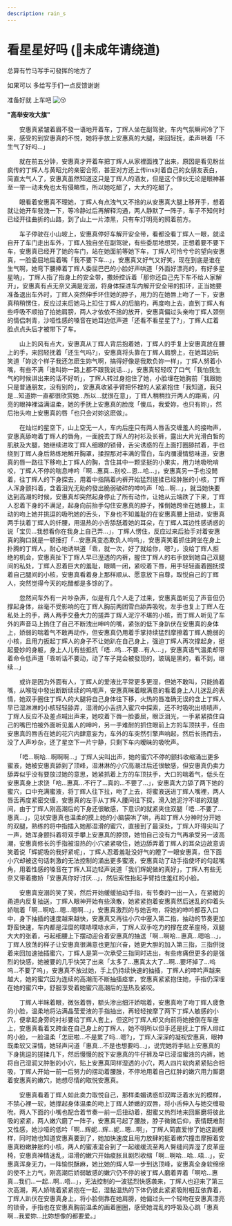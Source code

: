 ```yaml
---
description: rain_s
---
```


# 看星星好吗 (🔞未成年请绕道)

总算有竹马写手可發挥的地方了

如果可以 多给写手们一点反馈谢谢

准备好就 上车吧 ![😚](https://s.w.org/images/core/emoji/14.0.0/svg/1f61a.svg)

**"高举安攻大旗"**

　　安惠真紧皱着眉不發一语地开着车，丁辉人坐在副驾驶，车内气氛瞬间冷了下来，感受的到安惠真的不悦，她将手放上安惠真的大腿，来回轻抚，柔声哄着「不生气了好吗…」

&#x20;

　　就在前五分钟，安惠真才开着车把丁辉人从家裡面拽了出来，原因是看见粉丝疯传的丁辉人与黄昭允的亲密合照，甚至对方还上传ins对着自己的女朋友表白，简直太气人了，安惠真虽然知道这只是丁辉人的酒友，但是这个傢伙无论是眼神甚至一举一动未免也太有侵略性，所以她吃醋了，大大的吃醋了。

&#x20;

　　眼看着安惠真不理她，丁辉人有点洩气又不捨的从安惠真大腿上移开手，想着就让她开车發洩一下，等冷静过后再解释沟通，两人静默了一阵子，车子不知何时已经开往曲折的山路，到了山上一片漆黑，只有车灯明亮的照着前方。

&#x20;

　　车子停驶在小山坡上，安惠真停好车解开安全带，看都没看丁辉人一眼，就迳自开了车门走出车外，丁辉人独自坐在副驾驶，有些委屈地想哭，正想着要不要下车，安惠真已经开了她的车门，站在她面前等她下车，丁辉人可怜兮兮的望向安惠真，一脸委屈地扁着嘴「我不要下车…」，安惠真又好气又好笑，现在到底是谁在生气啊，她弯下腰捧着丁辉人委屈巴巴的小脸好声哄道「外面好漂亮的，有好多星星呐」，丁辉人指了指身上的安全带，撒娇控诉着「那你还自己先下车不给人家解开」，安惠真有点无奈又满是宠溺，将身体探进车内解开安全带的扣环，正当她要准备退出车外时，丁辉人突然伸手环住她的脖子，用力的在她唇上吻了一下，安惠真稍稍愣住，反应过来后她马上扣住丁辉人的后脑杓，再度吻上去，直到丁辉人有些呼吸不顺拍了拍她肩膀，两人才依依不捨的放开，安惠真偏过头亲吻丁辉人颈侧的情侣刺青，沙哑性感的嗓音在她耳边低声道「还看不看星星了?」，丁辉人红着脸点点头后才被带下了车。

&#x20;

　　山上的风有点大，安惠真从丁辉人背后抱着她，丁辉人的手复上安惠真放在腰上的手，来回轻抚着「还生气吗?」，安惠真将头靠在丁辉人肩膀上，在她耳边玩笑道「妳这个样子我还怎麽生妳气啊，搞得好像是我欺负妳一样」，丁辉人努着小嘴，有些不满「谁叫妳一路上都不跟我说话…」，安惠真轻轻叹了口气「我怕我生气的时候讲出来的话不好听」，丁辉人转过身抱住了她，小脸埋在她胸前「我跟她只是普通朋友，没有别的」，安惠真收紧手臂把怀裡的人紧紧抱住「我知道，我只是…知道妳一直都很欣赏她…所以…就很在意」，丁辉人稍稍拉开两人的距离，闪亮的眼神裡溢满温柔，她的手抚上安惠真的脸庞「傻瓜，我爱妳，也只有妳」，然后抬头吻上安惠真的唇「也只会对妳这麽做」。

&#x20;

　　在灿烂的星空下，山上空无一人，车内后座只有两人唇舌交缠羞人的接吻声，安惠真舔吻着丁辉人的唇角，一面脱去丁辉人的衬衫及长裤，露出大片光滑白皙的肌肤及大腿，她继续进攻丁辉人细緻的锁骨，舌尖诱惑的在上面打圈舔拭着，手也绕到丁辉人身后熟练地解开胸罩，揉捏那对丰满的雪白，车内瀰漫情慾味道，安惠真的唇一路往下移吻上丁辉人的胸，含住其中一颗坚挺的小果实，用力地吸吮啃咬，丁辉人不停的喘息呻吟「啊…惠真…别咬…恩…哈…」，安惠真另一手也没閒着，往丁辉人的下身探去，用着中指隔着内裤开始猛烈搓揉已经肿胀的小核，丁辉人浑身颤抖着，含着泪光无助的發出脆弱破碎的呻吟声「哈…啊…」，就当她快要达到高潮的时候，安惠真却突然起身停止了所有动作，让她从云端跌了下来，丁辉人忍着下身的不满足，起身向前抬手勾住安惠真的脖子，推倒她跨坐在她腰上，主动的吻上她并挑逗的吸吮她的舌头，下身也不知羞耻的在安惠真腰上扭动，安惠真两手扶着丁辉人的纤腰，用温热的小舌舔舐着她的耳朵，在丁辉人耳边性感诱惑的说「宝贝…我想看你在我身上自己弄…」，丁辉人愣住，反应过来后抬手对着安惠真的胸口就是一顿捶打「…安惠真变态欺负人呜呜」，安惠真笑着抓住跨坐在身上扑腾的丁辉人，耐心地诱哄道「乖，就一次，好了就给你，嗯?」，没给丁辉人拒绝的机会，安惠真扯下丁辉人早已溼透的内裤，握住丁辉人的右手放到她自己双腿间的私处，丁辉人忍着巨大的羞耻，眼睛一闭，紧咬着下唇，用手轻轻画着圈抚摸着自己腿间的小核，安惠真看着身上那样顺从、愿意放下自尊，取悦自己的丁辉人，突然觉得今天的吃醋都是多馀的了。

&#x20;

　　忽然间车外有一片吵杂声，似是有几个人走了过来，安惠真虽听见了声音但仍撑起身体，丝毫不受影响的在丁辉人胸前两团雪白舔弄吸吮，左手也复上丁辉人在私处上的手，两人两手交叠大力的搓弄丁辉人泥泞不堪的小核，而丁辉人听见了车外的声音马上摀住了自己不断洩出呻吟的嘴，紧张的低下身趴伏在安惠真的身体上，娇弱的喘着气不敢再动作，但安惠真仍用着手掌持续猛烈摩擦着丁辉人脆弱的小核，且用力扳起丁辉人的身子不让她趴在自己身上，强迫丁辉人再次撑起身，挺起曼妙的身躯，身上人儿有些抵抗「唔…呜…不要…有人…」，安惠真语气温柔却带着命令低声道「乖听话不要动，动了车子晃会被發现的，玻璃是黑的，看不到，继续…」

&#x20;

　　或许是因为外面有人，丁辉人的爱液比平常更多更湿，但她不敢叫，只能摀着嘴，从喉咙中發出断断续续的呜咽声，安惠真眯着眼满意的看着身上人儿迷乱的表情，她双手圈住丁辉人的大腿将自己身体往下移，火热的唇准确无误的含上丁辉人早已湿淋淋的小核轻轻舔弄，湿滑的小舌挤入蜜穴中探索，还不时吸吮出啧啧声，丁辉人反应不及差点喊出声来，她咬着下唇一脸委屈，眼泛泪光，一手紧紧捂住自己的嘴巴怕被外面听见羞人的呻吟，另一手难耐的抓住眼前上方的车顶扶手，任由安惠真的唇舌在她的花穴内肆意妄为，车外的车突然引擎声响起，然后长扬而去，没了人声吵杂，还了星空下一片宁静，只剩下车内暧昧的吸吮声。

&#x20;

　　「唔…啊哈…啊啊啊…」丁辉人尖叫出声，她的蜜穴不停的颤抖收缩涌出更多蜜液，她被安惠真舔到了顶峰，湿淋淋的小穴高潮过后还很敏感，但安惠真仍卖力舔弄似乎没有要放过她的意思，她紧抓着上方的车顶扶手，大口的喘着气，低头在安惠真身上求饶「哈…惠真…不行了…真的…不要了…」，安惠真大力舔了两下她的蜜穴，口中充满蜜液，将丁辉人往下拉，吻了上去，将蜜液送进丁辉人嘴裡，两人唇舌再度紧密交缠，安惠真的左手从丁辉人腰间往下探，滑入她泥泞不堪的双腿间，由于丁辉人刚高潮后的下身还很敏感，下意识的就紧夹住双腿「唔…不要了…惠真…」，见状安惠真也温柔的摸上她的小脑袋哄了哄，再趁丁辉人分神时分开她的双腿，熟练的将中指插入她那湿滑的蜜穴，直接到了最深处，丁辉人吓得尖叫了一声，她浑身颤抖着将双手攀上安惠真的脖颈，她怕自己没有力气再承受另一波高潮，安惠真修长的手指被湿热的小穴紧紧吸住，她边舔弄着丁辉人的耳朵边故意调笑着说「辉妮吸的我好紧呢」，丁辉人忍着羞耻没好气的瞪了一眼安惠真，但下面小穴却被这句话刺激的无法控制的涌出更多蜜液，安惠真动了动手指使坏的勾起嘴角，用着性感的嗓音在丁辉人耳边轻声说道「我们辉妮做的真好」，丁辉人有些无奈又带着撒娇「安惠真你好讨厌…」，然后索性抬起手臂挡住羞红的小脸。

&#x20;

　　安惠真宠溺的笑了笑，然后开始缓缓抽动手指，有节奏的一出一入，在紧緻的甬道内反复抽送，丁辉人眼神开始有些涣散，她紧紧抱着安惠真然后迷乱的仰着头娇喘着「啊…啊哈…嗯…嗯啊…」，安惠真激烈的与她舌吻，将她的呻吟都吞入口中，身下抽插的速度越来越快，安惠真又再往小穴中塞入第二指，抽动的节奏更加野蛮快速，车内都是淫糜的噗哧噗哧水声，丁辉人双手吃力的撑在皮革座椅，双腿大大的张着，弓起细腰上下摆动迎合着安惠真的抽送「啊…啊哈…惠真…嗯哈…」，丁辉人放荡的样子让安惠真很满意也更加兴奋，她更大胆的加入第三指，三指併拢着来回加速抽插蜜穴，丁辉人是第一次承受三指同时进出，有些疼痛但更多的是强烈的快感，她被要的几乎快哭了出来「太多了…惠真太大了…啊…要坏掉了…呜呜…不要了呜」，安惠真不放过她，手上仍持续快速的抽插，丁辉人的呻吟声越来越大，她的蜜穴因为连续的高潮而不断抽搐痉挛，安惠真紧紧抱住她，手指仍深埋在她的蜜穴中，舒服享受着她蜜穴高潮后的溼热及紧咬。

&#x20;

　　丁辉人半眯着眼，微张着唇，额头渗出细汗娇喘着，安惠真吻了吻丁辉人疲惫的小脸，温柔地将沾满晶莹爱液的手指抽出，再轻轻按摩了两下丁辉人敏感的小穴，便拿起身旁的衬衫要给丁辉人套上，但这时丁辉人却又向前将她按倒在车座上，安惠真看着又跨坐在自己身上的丁辉人，她不明所以但手还是抚上丁辉人绯红的小脸，一脸温柔「怎麽啦…不是累了吗…嗯?」，丁辉人深深的凝视安惠真，眼神既柔软又深情，她轻声问道「惠真…不是也想要吗…」，说完她将手贴上安惠真的下身挑逗的搓揉几下，然后慢慢的脱下安惠真的牛仔裤及早已浸湿蜜液的内裤，她将自己湿润又肿胀的小穴，贴上安惠真同样湿透的小穴，两人四片软肉紧紧贴合相吸，丁辉人开始一前一后努力的摆动着腰肢，不停地用着自己红肿的嫩穴用力厮磨着安惠真的嫩穴，她想尽情的取悦安惠真。

&#x20;

　　安惠真看着丁辉人如此卖力取悦自己，那样柔媚诱惑却双眸泛着水光的模样，不禁心裡一软，她撑起身体温柔的吻上丁辉人娇嫩的双唇，将小舌伸入与她交缠吸吮，两人下面的小嘴也配合着节奏一前一后扭动着，甜蜜又热烈地来回厮磨将彼此吸的紧紧，两人嫩穴磨了一阵子，安惠真弓起了腰肢，脖子微微后仰，表情既难耐又性感，她沙哑的低吟「啊…辉妮…辉…妮…嗯…啊」，丁辉人简直爱惨了她这副模样，同时她也知道安惠真要到了，她加快速度且用力放肆的挺着嫩穴撞击摩擦着安惠真粉嫩肿胀的小核，两人的蜜液混合到了一起缓缓流至两人臀缝间弄溼了皮革座椅，安惠真神情迷乱，湿滑的嫩穴开始痠胀且剧烈收缩「啊…啊哈…哈…唔…」，安惠真浑身无力，一阵愉悦酥麻，她比她的辉人早一步到达顶峰，安惠真全身软绵绵的使不上力气，刚高潮后娇弱敏感的嫩穴仍不停的被丁辉人磨着弄着「啊哈…惠真…我们…一起…啊…唔…」，无法控制的一波猛烈快感袭来，丁辉人也迎来了第三次高潮，两人娇喘着紧紧抱在一起，湿黏温热的下体仍彼此紧紧吸附相互依靠着，丁辉人趴伏在安惠真身上，将小脸侧靠在她肩膀，她偏过头一个轻吻在安惠真漂亮的锁骨，手指也在安惠真胸前温柔的画着圈圈，感受她混乱的呼吸及心跳「惠真啊…我爱妳…比妳想像的都要爱。」

